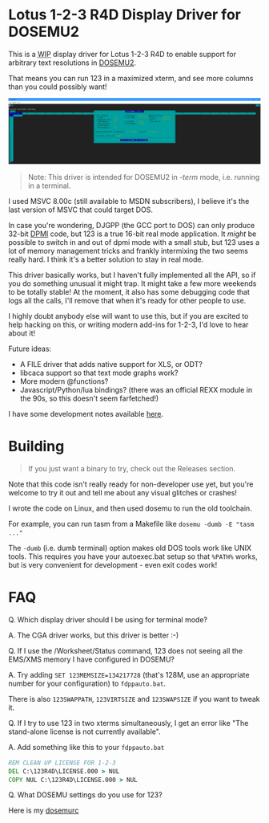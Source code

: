 # Lotus 1-2-3 R4D Display Driver for DOSEMU2

This is a <abbr title="Work in Progress">WIP</abbr> display driver for
Lotus 1-2-3 R4D to enable support for arbitrary text resolutions in
[DOSEMU2](https://github.com/dosemu2/dosemu2).

That means you can run 123 in a maximized xterm, and see more columns than
you could possibly want!

![screenshot](screenshot.png)

> Note: This driver is intended for DOSEMU2 in *-term* mode, i.e. running in a terminal.

I used MSVC 8.00c (still available to MSDN subscribers), I believe it's the
last version of MSVC that could target DOS.

In case you're wondering, DJGPP (the GCC port to DOS) can only produce 32-bit
[DPMI](https://en.wikipedia.org/wiki/DOS_Protected_Mode_Interface) code, but
123 is a true 16-bit real mode application. It *might* be possible to switch in
and out of dpmi mode with a small stub, but 123 uses a lot of memory management
tricks and frankly intermixing the two seems really hard. I think it's a better
solution to stay in real mode.

This driver basically works, but I haven't fully implemented all the API, so if you
do something unusual it might trap. It might take a few more weekends to be totally
stable! At the moment, it also has some debugging code that logs all the calls,
I'll remove that when it's ready for other people to use.

I highly doubt anybody else will want to use this, but if you are excited
to help hacking on this, or writing modern add-ins for 1-2-3, I'd love to hear
about it!

Future ideas:

- A FILE driver that adds native support for XLS, or ODT?
- libcaca support so that text mode graphs work?
- More modern @functions?
- Javascript/Python/lua bindings? (there was an official REXX module in the 90s, so this doesn't seem farfetched!)

I have some development notes available
[here](https://lock.cmpxchg8b.com/lotus123.html).

# Building

> If you just want a binary to try, check out the Releases section.

Note that this code isn't really ready for non-developer use yet, but you're
welcome to try it out and tell me about any visual glitches or crashes!

I wrote the code on Linux, and then used dosemu to run the old toolchain.

For example, you can run tasm from a Makefile like `dosemu -dumb -E "tasm ..."`

The `-dumb` (i.e. dumb terminal) option makes old DOS tools work like UNIX
tools. This requires you have your autoexec.bat setup so that `%PATH%` works,
but is very convenient for development - even exit codes work!

# FAQ

Q. Which display driver should I be using for terminal mode?

A. The CGA driver works, but this driver is better :-)

Q. If I use the /Worksheet/Status command, 123 does not seeing all the EMS/XMS memory I have configured in DOSEMU?

A. Try adding `SET 123MEMSIZE=134217728` (that's 128M, use an appropriate number for your configuration) to `fdppauto.bat`.

There is also `123SWAPPATH`, `123VIRTSIZE` and `123SWAPSIZE` if you want to tweak it.

Q. If I try to use 123 in two xterms simultaneously, I get an error like "The stand-alone license is not currently available".

A. Add something like this to your `fdppauto.bat`

```bat
REM CLEAN UP LICENSE FOR 1-2-3
DEL C:\123R4D\LICENSE.000 > NUL
COPY NUL C:\123R4D\LICENSE.000 > NUL
```

Q. What DOSEMU settings do you use for 123?

Here is my [dosemurc](https://lock.cmpxchg8b.com/files/dosemurc)
